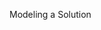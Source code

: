 <span id="title">Modeling a Solution</span>

<div id="body">

<include src="introduction/unit-inParent-asPanel.md" boilerplate />
<include src="basic/unit-inParent-asPanel.md" boilerplate />
<include src="intermediate/unit-inParent-asPanel.md" boilerplate />

</div>